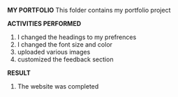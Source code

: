 **MY PORTFOLIO**
This folder contains my portfolio project


**ACTIVITIES PERFORMED**
1.   I changed the headings to my prefrences
2.   I changed the font size and color
3.   uploaded various images
4.   customized the feedback section


**RESULT**
1. The website was completed
